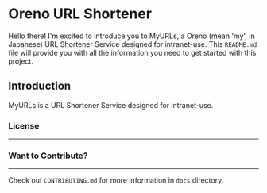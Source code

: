 <!--

    README.md
    ----------------------------------------------------------------------
    murls description

-->

# Oreno URL Shortener
 Hello there! I'm excited to introduce you to MyURLs, a Oreno (mean 'my',
in Japanese) URL Shortener Service designed for intranet-use. 
 This `README.md` file will provide you with all the information you need
to get started with this project.

## Introduction
<!-- 

    Introduction
    ----------------------------------------------------------------------
    murls introduction

    badges: https://shields.io/

    murls は小規模のイントラネットで利用するための URL 短縮サービスです。
 -->
 MyURLs is a URL Shortener Service designed for intranet-use.

### License
---

### Want to Contribute?
---

Check out `CONTRIBUTING.md` for more information in `docs` directory.